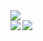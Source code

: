<a href="https://github.com/y-tetsu/reversi">
    <img src="https://github-readme-stats.vercel.app/api/pin/?username=y-tetsu&repo=reversi&theme=rose_pine" />
</a>
<br>
<a href="https://github.com/anuraghazra/github-readme-stats">
    <img align="left" src="https://github-readme-stats.vercel.app/api?username=y-tetsu&count_private=true&show_icons=true&theme=rose_pine" />
    <img align="left" src="https://github-readme-stats.vercel.app/api/top-langs/?username=y-tetsu&theme=rose_pine" />
</a>
